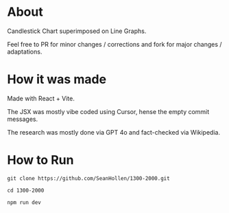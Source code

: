 # About

Candlestick Chart superimposed on Line Graphs.

Feel free to PR for minor changes / corrections and fork for major changes / adaptations.

# How it was made

Made with React + Vite.

The JSX was mostly vibe coded using Cursor, hense the empty commit messages.

The research was mostly done via GPT 4o and fact-checked via Wikipedia.

# How to Run

```
git clone https://github.com/SeanHollen/1300-2000.git

cd 1300-2000

npm run dev
```